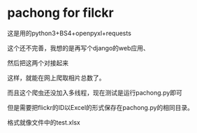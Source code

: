 # pachong for filckr

这是用的python3+BS4+openpyxl+requests<br >

这个还不完善，我想的是再写个django的web应用、<br >

然后把这两个对接起来 <br>

这样，就能在网上爬取相片总数了。<br >

而且这个爬虫还没加入多线程，现在测试是运行pachong.py即可<br >

但是需要把flickr的ID以Excel的形式保存在pachong.py的相同目录。 <br >

格式就像文件中的test.xlsx
